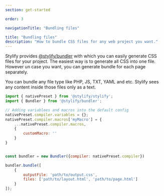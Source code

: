 ```yaml
---
section: get-started

order: 3

navigationTitle: "Bundling files"

title: "Bundling files"
description: "How to bundle CSS files for any web project you want."
---
```


Stylify provides [@stylify/bundler](/docs/bundler) with which you can easily generate CSS files for your project. The easiest way is to generate all CSS into one file. However un case you want, you can generate bundle for each page separately.

<note>
You can bundle any file type like PHP, JS, TXT, YAML and etc. Stylify sees any content inside those files only as a text.
</note>

```js
import { nativePreset } from '@stylify/stylify';
import { Bundler } from '@stylify/bundler';

// Adding variablees and macros into the default config
nativePreset.compiler.variables = {};
nativePreset.compiler.macros['myMacro'] = {
	...nativePreset.compiler.macros,
	{
		customMacro: ''
	}
}


const bundler = new Bundler({compiler: nativePreset.compiler})

bundler.bundle([
    {
        outputFile: 'path/to/output.css',
        files: ['path/to/layout.html', 'path/to/page.html']
    }
]);
```
